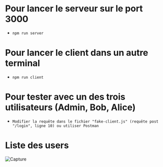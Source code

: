 # Pour lancer le serveur sur le port 3000
- `npm run server`

#  Pour lancer le client dans un autre terminal
- `npm run client`

# Pour tester avec un des trois utilisateurs (Admin, Bob, Alice)
- `Modifier la requête dans le fichier "fake-client.js" (requête post "/login", ligne 10) ou utiliser Postman`

# Liste des users
![Capture](https://user-images.githubusercontent.com/91465433/196473230-8e96fb5b-8c6a-4ee0-8820-b3ecc32d08df.PNG)

